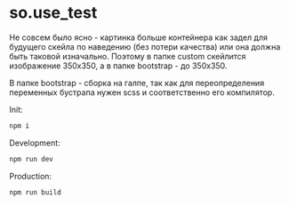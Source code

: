# so.use_test

Не совсем было ясно - картинка больше контейнера как задел для будущего скейла по наведению (без потери качества) или она должна быть таковой изначально. Поэтому в папке custom скейлится изображение 350х350, а в папке bootstrap - до 350х350.  

В папке bootstrap - сборка на галпе, так как для переопределения переменных бустрапа нужен scss и соответственно его компилятор.  

Init:
```sh
npm i
```

Development:
```sh
npm run dev
```

Production:
```sh
npm run build
```